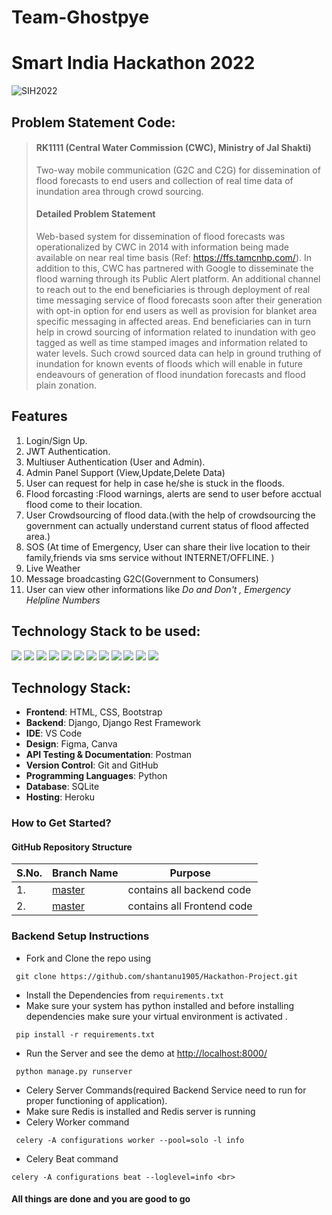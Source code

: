 # Team-Ghostpye
# Smart India Hackathon 2022
![SIH2022](https://user-images.githubusercontent.com/55245862/156772177-691163b0-a0b0-4102-a945-37b4f281e4c4.jpeg)



## Problem Statement Code: 
> #### RK1111 (Central Water Commission (CWC), Ministry of Jal Shakti)
> Two-way mobile communication (G2C and C2G) for dissemination of flood forecasts to end users and collection of real time data of inundation area through crowd sourcing. <br>
> #### Detailed Problem Statement
> Web-based system for dissemination of flood forecasts was operationalized by CWC in 2014 with information being made available on near real time basis (Ref: https://ffs.tamcnhp.com/). In addition to this, CWC has partnered with Google to disseminate the flood warning through its Public Alert platform. An additional channel to reach out to the end beneficiaries is through deployment of real time messaging service of flood forecasts soon after their generation with opt-in option for end users as well as provision for blanket area specific messaging in affected areas. End beneficiaries can in turn help in crowd sourcing of information related to inundation with geo tagged as well as time stamped images and information related to water levels. Such crowd sourced data can help in ground truthing of inundation for known events of floods which will enable in future endeavours of generation of flood inundation forecasts and flood plain zonation.


## Features

1. Login/Sign Up.
2. JWT Authentication.
3. Multiuser Authentication (User and Admin).
4. Admin Panel Support (View,Update,Delete Data)
5. User can request for help in case he/she is stuck in the floods.
6. Flood forcasting :Flood warnings, alerts are send to user before acctual flood come to their location.
7. User Crowdsourcing of flood data.(with the help of crowdsourcing the government can actually understand current status of flood affected area.)
8. SOS (At time of Emergency, User can share their live location to their family,friends via sms service without INTERNET/OFFLINE. )
9. Live Weather
10. Message broadcasting G2C(Government to Consumers)
11. User can view other informations like *Do and Don't , Emergency Helpline Numbers*

## Technology Stack to be used:

<img src="https://img.shields.io/badge/html5%20-%23E34F26.svg?&style=for-the-badge&logo=html5&logoColor=white"/>  <img src="https://img.shields.io/badge/python-3670A0?style=for-the-badge&logo=python&logoColor=ffdd54"/> <img src="https://img.shields.io/badge/bootstrap-%23563D7C.svg?style=for-the-badge&logo=bootstrap&logoColor=white"/>   <img src="https://img.shields.io/badge/sqlite-%2307405e.svg?style=for-the-badge&logo=sqlite&logoColor=white"/>    <img src="https://img.shields.io/badge/JWT-black?style=for-the-badge&logo=JSON%20web%20tokens"/>    <img src="https://img.shields.io/badge/django-%23092E20.svg?style=for-the-badge&logo=django&logoColor=white"/>   <img src="https://img.shields.io/badge/DJANGO-REST-ff1709?style=for-the-badge&logo=django&logoColor=white&color=ff1709&labelColor=gray"/>  <img src="https://img.shields.io/badge/heroku-%23430098.svg?style=for-the-badge&logo=heroku&logoColor=white"/>   <img src="https://img.shields.io/badge/Visual%20Studio%20Code-0078d7.svg?style=for-the-badge&logo=visual-studio-code&logoColor=white"/>   <img src="https://img.shields.io/badge/javascript%20-%23323330.svg?&style=for-the-badge&logo=javascript&logoColor=%23F7DF1E"/>  <img src="https://img.shields.io/badge/markdown-%23000000.svg?&style=for-the-badge&logo=markdown&logoColor=white"/>  <img src="https://img.shields.io/badge/Postman-FF6C37?style=for-the-badge&logo=postman&logoColor=white"/> 

## Technology Stack:
- **Frontend**: HTML, CSS, Bootstrap
- **Backend**: Django, Django Rest Framework
- **IDE**: VS Code
- **Design**: Figma, Canva
- **API Testing & Documentation**: Postman
- **Version Control**: Git and GitHub
- **Programming Languages**: Python
- **Database**: SQLite
- **Hosting**: Heroku


### How to Get Started?

#### GitHub Repository Structure


| S.No. | Branch Name                                                                             | Purpose                       |
| ----- | --------------------------------------------------------------------------------------- | ----------------------------- |
| 1.    | [master](https://github.com/shantanu1905/Hackathon-Project/tree/master)                 | contains all backend code     |
| 2.    | [master](https://github.com/sam-79/Hackathon-Project)                                   | contains all Frontend code    |


### Backend Setup Instructions

- Fork and Clone the repo using
```
 git clone https://github.com/shantanu1905/Hackathon-Project.git
```
- Install the Dependencies from `requirements.txt`
- Make sure your system has python installed and before installing dependencies make sure your virtual environment is activated .
```
 pip install -r requirements.txt 
```
- Run the Server and see the demo at [http://localhost:8000/](http://localhost:8000/)
```
 python manage.py runserver
```
- Celery Server Commands(required Backend Service need to run for proper functioning of application).
- Make sure Redis is installed and Redis server is running 
- Celery Worker command
```
 celery -A configurations worker --pool=solo -l info
```
- Celery Beat command
```
celery -A configurations beat --loglevel=info <br>
```

#### All things are done and you are good to go


